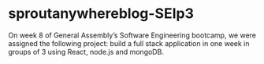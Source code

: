 # sproutanywhereblog-SEIp3
On week 8 of General Assembly’s Software Engineering bootcamp, we were assigned the following project: build a full stack application in one week in groups of 3 using React, node.js and mongoDB.
